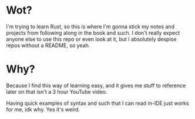 # Wot?

I'm trying to learn Rust, so this is where I'm gonna stick my notes and projects from following along in the book and such. I don't really expect anyone else to use this repo or even look at it, but I absolutely despise repos without a README, so yeah.

# Why?

Because I find this way of learning easy, and it gives me stuff to reference later on that isn't a 3 hour YouTube video.

Having quick examples of syntax and such that I can read in-IDE just works for me, idk why. Yes it's weird.
